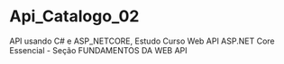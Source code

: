 # Api_Catalogo_02
API usando C# e ASP_NETCORE, Estudo Curso Web API ASP.NET Core Essencial - Seção FUNDAMENTOS DA WEB API 
